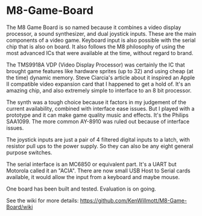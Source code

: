 # M8-Game-Board

The M8 Game Board is so named because it combines a video display processor, a sound synthesizer, and dual joystick inputs. These are the main components of a video game. Keyboard input is also possible with the serial chip that is also on board. It also follows the M8 philosophy of using the most advanced ICs that were available at the time, without regard to brand.

The TMS9918A VDP (Video Display Processor) was certainly the IC that brought game features like hardware sprites (up to 32) and using cheap (at the time) dynamic memory. Steve Ciarcia's article about it inspired an Apple II compatible video expansion card that I happened to get a hold of. It's an amazing chip, and also extremely simple to interface to an 8 bit processor.

The synth was a tough choice because it factors in my judgement of the current availability, combined with interface ease issues. But I played with a prototype and it can make game quality music and effects. It's the Philips SAA1099. The more common AY-8910 was ruled out because of interface issues.

The joystick inputs are just a pair of 4 filtered digital inputs to a latch, with resistor pull ups to the power supply. So they can also be any eight general purpose switches.

The serial interface is an MC6850 or equivalent part. It's a UART but Motorola called it an "ACIA". There are now small USB Host to Serial cards available, it would allow the input from a keyboard and maybe mouse.

One board has been built and tested. Evaluation is on going.

See the wiki for more details:
https://github.com/KenWillmott/M8-Game-Board/wiki
